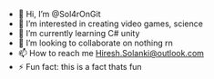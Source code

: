 - 👋 Hi, I’m @Sol4rOnGit
- 👀 I’m interested in creating video games, science
- 🌱 I’m currently learning C# unity
- 💞️ I’m looking to collaborate on nothing rn
- 📫 How to reach me Hiresh.Solanki@outlook.com
- ⚡ Fun fact: this is a fact thats fun

<!---
Sol4rOnGit/Sol4rOnGit is a ✨ special ✨ repository because its `README.md` (this file) appears on your GitHub profile.
You can click the Preview link to take a look at your changes.
--->
